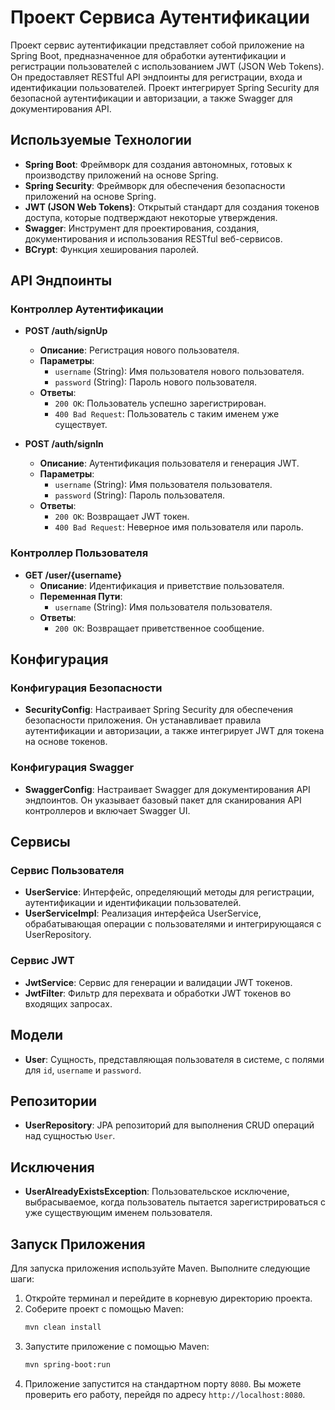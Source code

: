 # Проект Сервиса Аутентификации


Проект сервис аутентификации представляет собой приложение на Spring Boot, предназначенное для обработки аутентификации и регистрации пользователей с использованием JWT (JSON Web Tokens). Он предоставляет RESTful API эндпоинты для регистрации, входа и идентификации пользователей. Проект интегрирует Spring Security для безопасной аутентификации и авторизации, а также Swagger для документирования API.

## Используемые Технологии

- **Spring Boot**: Фреймворк для создания автономных, готовых к производству приложений на основе Spring.
- **Spring Security**: Фреймворк для обеспечения безопасности приложений на основе Spring.
- **JWT (JSON Web Tokens)**: Открытый стандарт для создания токенов доступа, которые подтверждают некоторые утверждения.
- **Swagger**: Инструмент для проектирования, создания, документирования и использования RESTful веб-сервисов.
- **BCrypt**: Функция хеширования паролей.

## API Эндпоинты

### Контроллер Аутентификации

- **POST /auth/signUp**
    - **Описание**: Регистрация нового пользователя.
    - **Параметры**:
        - `username` (String): Имя пользователя нового пользователя.
        - `password` (String): Пароль нового пользователя.
    - **Ответы**:
        - `200 OK`: Пользователь успешно зарегистрирован.
        - `400 Bad Request`: Пользователь с таким именем уже существует.

- **POST /auth/signIn**
    - **Описание**: Аутентификация пользователя и генерация JWT.
    - **Параметры**:
        - `username` (String): Имя пользователя пользователя.
        - `password` (String): Пароль пользователя.
    - **Ответы**:
        - `200 OK`: Возвращает JWT токен.
        - `400 Bad Request`: Неверное имя пользователя или пароль.

### Контроллер Пользователя

- **GET /user/{username}**
    - **Описание**: Идентификация и приветствие пользователя.
    - **Переменная Пути**:
        - `username` (String): Имя пользователя пользователя.
    - **Ответы**:
        - `200 OK`: Возвращает приветственное сообщение.

## Конфигурация

### Конфигурация Безопасности

- **SecurityConfig**: Настраивает Spring Security для обеспечения безопасности приложения. Он устанавливает правила аутентификации и авторизации, а также интегрирует JWT для токена на основе токенов.

### Конфигурация Swagger

- **SwaggerConfig**: Настраивает Swagger для документирования API эндпоинтов. Он указывает базовый пакет для сканирования API контроллеров и включает Swagger UI.

## Сервисы

### Сервис Пользователя

- **UserService**: Интерфейс, определяющий методы для регистрации, аутентификации и идентификации пользователей.
- **UserServiceImpl**: Реализация интерфейса UserService, обрабатывающая операции с пользователями и интегрирующаяся с UserRepository.

### Сервис JWT

- **JwtService**: Сервис для генерации и валидации JWT токенов.
- **JwtFilter**: Фильтр для перехвата и обработки JWT токенов во входящих запросах.

## Модели

- **User**: Сущность, представляющая пользователя в системе, с полями для `id`, `username` и `password`.

## Репозитории

- **UserRepository**: JPA репозиторий для выполнения CRUD операций над сущностью `User`.

## Исключения

- **UserAlreadyExistsException**: Пользовательское исключение, выбрасываемое, когда пользователь пытается зарегистрироваться с уже существующим именем пользователя.

## Запуск Приложения
Для запуска приложения используйте Maven. Выполните следующие шаги:

1. Откройте терминал и перейдите в корневую директорию проекта.
2. Соберите проект с помощью Maven:
    ```sh
    mvn clean install
    ```
3. Запустите приложение с помощью Maven:
    ```sh
    mvn spring-boot:run
    ```
4. Приложение запустится на стандартном порту `8080`. Вы можете проверить его работу, перейдя по адресу `http://localhost:8080`.
